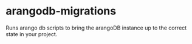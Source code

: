 # arangodb-migrations
Runs arango db scripts to bring the arangoDB instance up to the correct state in your project.
